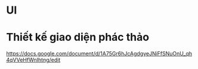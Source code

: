 # UI
# Thiết kế giao diện phác thảo
https://docs.google.com/document/d/1A75Gr6hJcAgdgyeJNiFfSNuOnU_qh4qVVeHfWnIhtng/edit
